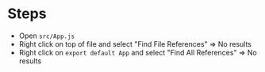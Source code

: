 # Steps
- Open `src/App.js`
- Right click on top of file and select "Find File References" => No results
- Right click on `export default App` and select "Find All References" => No results

